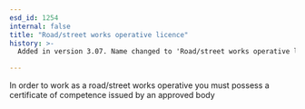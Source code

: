 ```yaml
---
esd_id: 1254
internal: false
title: "Road/street works operative licence"
history: >-
  Added in version 3.07. Name changed to 'Road/street works operative licence' in version 4.00.

---
```


In order to work as a road/street works operative you must possess a certificate of competence issued by an approved body

